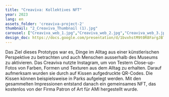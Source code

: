 ```yaml
---
title: "Creaviva: Kollektives NFT"
year: 2023
lang: en
assets_folder: 'creaviva-project-2'
thumbnail: "2_Creaviva_Thumbnail (1).jpg"
carousel: ["Creaviva_web_1.jpg","Creaviva_web_2.jpg","Creaviva_web_3.jpg","Creaviva_web_4.jpg","Creaviva_web_5.jpg","Creaviva_web_6.jpg","Creaviva_web_7.jpg"]
design_doc: https://docs.google.com/presentation/d/1bvxhstM9t0R8FargJBTcMu0Bbf6AKvIzhFeRxqGu4N0/edit?usp=sharing
---
```


Das Ziel dieses Prototyps war es, Dinge im Alltag aus einer künstlerischen Perspektive zu betrachten und auch Menschen ausserhalb des Museums zu    aktivieren. Das Creaviva nutzte Instagram, um von Testern Close-up-Fotos von Farben, Formen und Texturen aus dem Alltag zu erhalten. Darauf aufmerksam wurden sie durch auf Kissen aufgedruckte QR-Codes. Die Kissen können beispielsweise in Parks aufgelegt werden. Mit den gesammelten Impressionen entstand danach ein gemeinsames NFT, das kostenlos von der Firma Patron of Art für AMI hergestellt wurde. 
